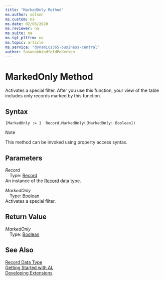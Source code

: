 ```yaml
---
title: "MarkedOnly Method"
ms.author: solsen
ms.custom: na
ms.date: 02/03/2020
ms.reviewer: na
ms.suite: na
ms.tgt_pltfrm: na
ms.topic: article
ms.service: "dynamics365-business-central"
author: SusanneWindfeldPedersen
---
```

[//]: # (START>DO_NOT_EDIT)
[//]: # (IMPORTANT:Do not edit any of the content between here and the END>DO_NOT_EDIT.)
[//]: # (Any modifications should be made in the .xml files in the ModernDev repo.)
# MarkedOnly Method
Activates a special filter. After you use this function, your view of the table includes only records marked by this function.


## Syntax
```
[MarkedOnly := ]  Record.MarkedOnly([MarkedOnly: Boolean])
```
> [!NOTE]  
> This method can be invoked using property access syntax.  
## Parameters
*Record*  
&emsp;Type: [Record](record-data-type.md)  
An instance of the [Record](record-data-type.md) data type.  

*MarkedOnly*  
&emsp;Type: [Boolean](../boolean/boolean-data-type.md)  
Activates a special filter.  


## Return Value
*MarkedOnly*  
&emsp;Type: [Boolean](../boolean/boolean-data-type.md)  
  


[//]: # (IMPORTANT: END>DO_NOT_EDIT)
## See Also
[Record Data Type](record-data-type.md)  
[Getting Started with AL](../../devenv-get-started.md)  
[Developing Extensions](../../devenv-dev-overview.md)